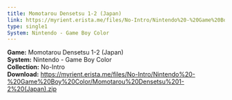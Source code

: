 ```yaml
---
title: Momotarou Densetsu 1-2 (Japan)
link: https://myrient.erista.me/files/No-Intro/Nintendo%20-%20Game%20Boy%20Color/Momotarou%20Densetsu%201-2%20(Japan).zip
type: single1
System: Nintendo - Game Boy Color
---
```

<b>Game:</b> Momotarou Densetsu 1-2 (Japan)<br>
<b>System:</b> Nintendo - Game Boy Color<br>
<b>Collection:</b> No-Intro<br>
<b>Download:</b> https://myrient.erista.me/files/No-Intro/Nintendo%20-%20Game%20Boy%20Color/Momotarou%20Densetsu%201-2%20(Japan).zip